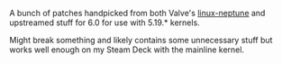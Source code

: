 A bunch of patches handpicked from both Valve's [linux-neptune](https://gitlab.com/evlaV/linux-integration) and upstreamed stuff for 6.0 for use with 5.19.* kernels.

Might break something and likely contains some unnecessary stuff but works well enough on my Steam Deck with the mainline kernel.
